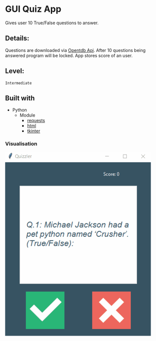 # GUI Quiz App

Gives user 10 True/False questions to answer.

## Details:

Questions are downloaded via [Opentdb Api](https://opentdb.com/api_config.php). 
After 10 questions being answered program will be locked.
App stores score of an user.

## Level:
    Intermediate

## Built with
* Python
    - Module
        - [requests](https://pypi.org/project/requests/)
        - [html](https://docs.python.org/pl/3/library/html.html)
        - [tkinter](https://docs.python.org/3/library/tkinter.html)

### Visualisation

![](visualisation.gif)